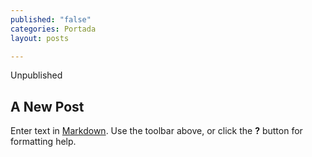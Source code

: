 ```yaml
---
published: "false"
categories: Portada
layout: posts

---
```


Unpublished
## A New Post

Enter text in [Markdown](http://daringfireball.net/projects/markdown/). Use the toolbar above, or click the **?** button for formatting help.
